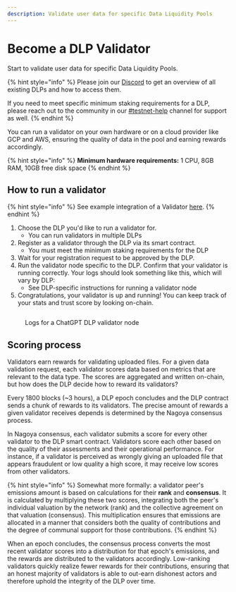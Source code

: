 ```yaml
---
description: Validate user data for specific Data Liquidity Pools
---
```


# Become a DLP Validator

Start to validate user data for specific Data Liquidity Pools.

{% hint style="info" %}
Please join our [Discord](https://discord.com/invite/Wv2vtBazMR) to get an overview of all existing DLPs and how to access them.

If you need to meet specific minimum staking requirements for a DLP, please reach out to the community in our [#testnet-help](https://discord.com/channels/1239717483536187504/1243719189223571456) channel for support as well.
{% endhint %}

You can run a validator on your own hardware or on a cloud provider like GCP and AWS, ensuring the quality of data in the pool and earning rewards accordingly.&#x20;

{% hint style="info" %}
**Minimum hardware requirements:** 1 CPU, 8GB RAM, 10GB free disk space
{% endhint %}

## How to run a validator

{% hint style="info" %}
See example integration of a Validator [here](https://github.com/vana-com/vana-dlp-chatgpt/blob/main/docs/running\_on\_testnet.md#running-a-validator-on-an-existing-dlp).
{% endhint %}

1. Choose the DLP you'd like to run a validator for.
   * You can run validators in multiple DLPs
2. Register as a validator through the DLP via its smart contract.
   * You must meet the minimum staking requirements for the DLP
3. Wait for your registration request to be approved by the DLP.
4. Run the validator node specific to the DLP. Confirm that your validator is running correctly. Your logs should look something like this, which will vary by DLP:
   * See DLP-specific instructions for running a validator node
5. Congratulations, your validator is up and running! You can keep track of your stats and trust score by looking on-chain.&#x20;

<figure><img src="../../../.gitbook/assets/Screenshot 2024-05-27 at 1.27.48 PM.png" alt=""><figcaption><p>Logs for a ChatGPT DLP validator node</p></figcaption></figure>

## Scoring process

Validators earn rewards for validating uploaded files. For a given data validation request, each validator scores data based on metrics that are relevant to the data type. The scores are aggregated and written on-chain, but how does the DLP decide how to reward its validators?

Every 1800 blocks (\~3 hours), a DLP epoch concludes and the DLP contract sends a chunk of rewards to its validators. The precise amount of rewards a given validator receives depends is determined by the Nagoya consensus process.

In Nagoya consensus, each validator submits a score for every other validator to the DLP smart contract. Validators score each other based on the quality of their assessments and their operational performance. For instance, if a validator is perceived as wrongly giving an uploaded file that appears fraudulent or low quality a high score, it may receive low scores from other validators.

{% hint style="info" %}
Somewhat more formally: a validator peer's emissions amount is based on calculations for their **rank** and **consensus**. It is calculated by multiplying these two scores, integrating both the peer's individual valuation by the network (rank) and the collective agreement on that valuation (consensus). This multiplication ensures that emissions are allocated in a manner that considers both the quality of contributions and the degree of communal support for those contributions.
{% endhint %}

When an epoch concludes, the consensus process converts the most recent validator scores into a distribution for that epoch's emissions, and the rewards are distributed to the validators accordingly. Low-ranking validators quickly realize fewer rewards for their contributions, ensuring that an honest majority of validators is able to out-earn dishonest actors and therefore uphold the integrity of the DLP over time.

